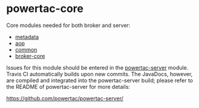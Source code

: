 # powertac-core

Core modules needed for both broker and server:

- [metadata](powertac-metadata#readme)
- [aop](powertac-aop#readme)
- [common](common#readme)
- [broker-core](broker-core#readme)

Issues for this module should be entered in the [powertac-server](../powertac-server) module. Travis CI automatically builds upon new commits. The JavaDocs, however, are compiled and integrated into the powertac-server
build; please refer to the README of powertac-server for more details:

https://github.com/powertac/powertac-server/

